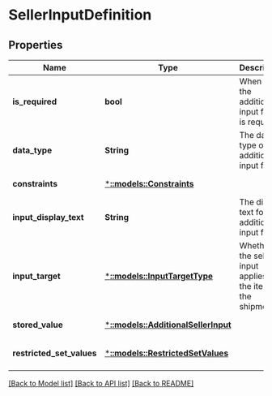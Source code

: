 # SellerInputDefinition

## Properties
Name | Type | Description | Notes
------------ | ------------- | ------------- | -------------
**is_required** | **bool** | When true, the additional input field is required. | [default to null]
**data_type** | **String** | The data type of the additional input field. | [default to null]
**constraints** | [***::models::Constraints**](Constraints.md) |  | [default to null]
**input_display_text** | **String** | The display text for the additional input field. | [default to null]
**input_target** | [***::models::InputTargetType**](InputTargetType.md) | Whether the seller input applies to the item or the shipment. | [optional] [default to null]
**stored_value** | [***::models::AdditionalSellerInput**](AdditionalSellerInput.md) |  | [default to null]
**restricted_set_values** | [***::models::RestrictedSetValues**](RestrictedSetValues.md) |  | [optional] [default to null]

[[Back to Model list]](../README.md#documentation-for-models) [[Back to API list]](../README.md#documentation-for-api-endpoints) [[Back to README]](../README.md)


